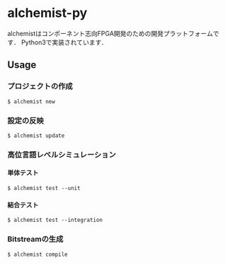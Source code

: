# alchemist-py

alchemistはコンポーネント志向FPGA開発のための開発プラットフォームです．
Python3で実装されています．

## Usage

### プロジェクトの作成

```
$ alchemist new
```

### 設定の反映

```
$ alchemist update
```

### 高位言語レベルシミュレーション

#### 単体テスト

```
$ alchemist test --unit
```

#### 結合テスト

```
$ alchemist test --integration
```

### Bitstreamの生成

```
$ alchemist compile
```

